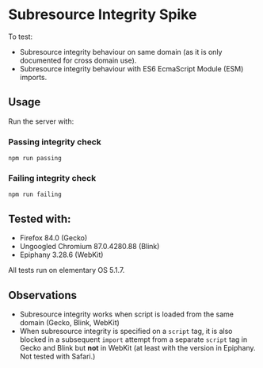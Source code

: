 # Subresource Integrity Spike

To test:

  - Subresource integrity behaviour on same domain (as it is only documented for cross domain use).
  - Subresource integrity behaviour with ES6 EcmaScript Module (ESM) imports.

## Usage

Run the server with:

### Passing integrity check

```
npm run passing
```

### Failing integrity check

```
npm run failing
```

## Tested with:

  - Firefox 84.0 (Gecko)
  - Ungoogled Chromium 87.0.4280.88 (Blink)
  - Epiphany 3.28.6 (WebKit)

All tests run on elementary OS 5.1.7.

## Observations

  - Subresource integrity works when script is loaded from the same domain (Gecko, Blink, WebKit)
  - When subresource integrity is specified on a `script` tag, it is also blocked in a subsequent `import` attempt from a separate `script` tag in Gecko and Blink but __not__ in WebKit (at least with the version in Epiphany. Not tested with Safari.)
